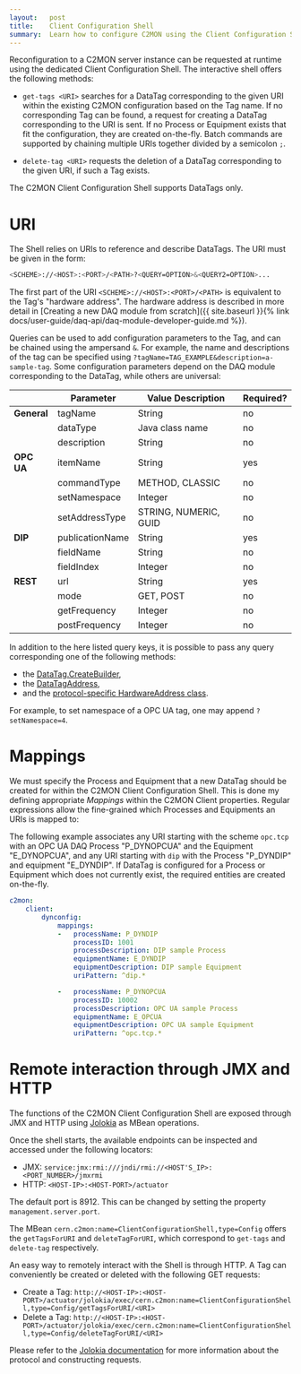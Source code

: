 ```yaml
---
layout:   post
title:    Client Configuration Shell
summary:  Learn how to configure C2MON using the Client Configuration Shell
---
```

 
Reconfiguration to a C2MON server instance can be requested at runtime using the dedicated  Client Configuration Shell. 
The interactive shell offers the following methods:

* `get-tags <URI>` searches for a DataTag corresponding to the given URI within the existing C2MON configuration based on the Tag name. 
   If no corresponding Tag can be found, a request for creating a DataTag corresponding to the URI is sent. 
   If no Process or Equipment exists that fit the configuration, they are created on-the-fly.
   Batch commands are supported by chaining multiple URIs together divided by a semicolon  `;`. 

* `delete-tag <URI>` requests the deletion of a DataTag corresponding to the given URI, if such a Tag exists.

The C2MON Client Configuration Shell supports DataTags only.

# URI

The Shell relies on URIs to reference and describe DataTags. The URI must be given in the form:

```bash
<SCHEME>://<HOST>:<PORT>/<PATH>?<QUERY=OPTION>&<QUERY2=OPTION>...
```

The first part of the URI `<SCHEME>://<HOST>:<PORT>/<PATH>` is equivalent to the Tag's "hardware address". 
The hardware address is described in more detail in [Creating a new DAQ module from scratch]({{ site.baseurl }}{% link  docs/user-guide/daq-api/daq-module-developer-guide.md %}).  


Queries can be used to add configuration parameters to the Tag, and can be chained using the ampersand `&`. 
For example, the name and descriptions of the tag can be specified using `?tagName=TAG_EXAMPLE&description=a-sample-tag`. 
Some configuration parameters depend on the DAQ module corresponding to the DataTag, while others are universal:
 

|        	    | Parameter         	| Value Description     | Required? | 
|--------------	|---------------------	| --------------------	| --------- | 
| **General**	| tagName           	| String         	    | no        |
|          	    | dataType          	| Java class name       | no        |
|          	    | description       	| String          	    | no        |
| **OPC UA** 	| itemName        	    | String         	    | yes       |
|          	    | commandType      	    | METHOD, CLASSIC  	    | no        |
|          	    | setNamespace    	    | Integer         	    | no        |
|          	    | setAddressType        | STRING, NUMERIC, GUID | no        |
| **DIP**     	| publicationName       | String         	    | yes       |
|          	    | fieldName      	    | String         	    | no        |
|          	    | fieldIndex    	    | Integer         	    | no        |
| **REST**     	| url                   | String         	    | yes       |
|             	| mode            	    | GET, POST        	    | no        |
|              	| getFrequency    	    | Integer         	    | no        |
|              	| postFrequency    	    | Integer         	    | no        |

In addition to the here listed query keys, it is possible to pass any query corresponding one of the following methods:
* the [DataTag.CreateBuilder](https://gitlab.cern.ch/c2mon/c2mon/-/blob/master/c2mon-shared/c2mon-shared-client/src/main/java/cern/c2mon/shared/client/configuration/api/tag/DataTag.java), 
* the [DataTagAddress](https://gitlab.cern.ch/c2mon/c2mon/-/blob/master/c2mon-shared/c2mon-shared-common/src/main/java/cern/c2mon/shared/common/datatag/DataTagAddress.java), 
* and the [protocol-specific HardwareAddress class](https://gitlab.cern.ch/c2mon/c2mon/-/blob/master/c2mon-shared/c2mon-shared-common/src/main/java/cern/c2mon/shared/common/datatag/DataTagAddress.java).

For example, to set namespace of a OPC UA tag, one may append `?setNamespace=4`.

# Mappings

We must specify the Process and Equipment that a new DataTag should be created for within the C2MON Client Configuration Shell. 
This is done my defining appropriate *Mappings* within the C2MON Client properties. 
Regular expressions allow the fine-grained which Processes and Equipments an URIs is mapped to:

The following example associates any URI starting with the scheme `opc.tcp` with an OPC UA DAQ Process "P_DYNOPCUA" and the Equipment "E_DYNOPCUA", and any URI starting with `dip` with the Process "P_DYNDIP" and equipment "E_DYNDIP".
If DataTag is configured for a Process or Equipment which does not currently exist, the required entities are created on-the-fly. 

```yaml
c2mon:
    client:
        dynconfig:
            mappings:
            -   processName: P_DYNDIP
                processID: 1001
                processDescription: DIP sample Process
                equipmentName: E_DYNDIP
                equipmentDescription: DIP sample Equipment
                uriPattern: ^dip.*

            -   processName: P_DYNOPCUA
                processID: 10002
                processDescription: OPC UA sample Process
                equipmentName: E_OPCUA
                equipmentDescription: OPC UA sample Equipment
                uriPattern: ^opc.tcp.*
```

# Remote interaction through JMX and HTTP

<!---- ## SSH  ## JMX and HTTP---->



The functions of the C2MON Client Configuration Shell are exposed through JMX and HTTP using [Jolokia](https://jolokia.org/) as MBean operations.

Once the shell starts, the available endpoints can be inspected and accessed under the following locators:

* JMX: `service:jmx:rmi:///jndi/rmi://<HOST'S_IP>:<PORT_NUMBER>/jmxrmi`
* HTTP: `<HOST-IP>:<HOST-PORT>/actuator`

The default port is 8912. This can be changed by setting the property `management.server.port`.

The MBean `cern.c2mon:name=ClientConfigurationShell,type=Config` offers the `getTagsForURI` and `deleteTagForURI`, which correspond to `get-tags` and `delete-tag` respectively.

An easy way to remotely interact with the Shell is through HTTP. A Tag can conveniently be created or deleted with the following GET requests:

* Create a Tag: `http://<HOST-IP>:<HOST-PORT>/actuator/jolokia/exec/cern.c2mon:name=ClientConfigurationShell,type=Config/getTagsForURI/<URI>` 
* Delete a Tag: `http://<HOST-IP>:<HOST-PORT>/actuator/jolokia/exec/cern.c2mon:name=ClientConfigurationShell,type=Config/deleteTagForURI/<URI>`

Please refer to the [Jolokia documentation](https://jolokia.org/reference/html/protocol.html) for more information about the protocol and constructing requests.